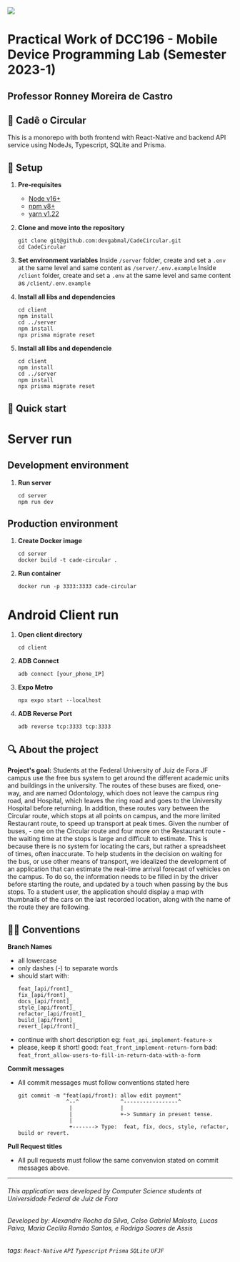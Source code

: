 ![](https://www.ufjf.br/wp-content/plugins/imgpgprinc_novo/arquivos/deptocomputacao/1.jpg)

# Practical Work of DCC196 - Mobile Device Programming Lab (Semester 2023-1)

## Professor Ronney Moreira de Castro

## 🚌 Cadê o Circular

This is a monorepo with both frontend with React-Native and backend API service using NodeJs, Typescript, SQLite and Prisma.

## 🌱 Setup

1.  **Pre-requisites**

    - [Node v16+](https://nodejs.org/en/download)
    - [npm v8+](https://docs.npmjs.com/downloading-and-installing-node-js-and-npm)
    - [yarn v1.22](https://classic.yarnpkg.com/lang/en/docs/install/#mac-stable)

2.  **Clone and move into the repository**

    ```shell
    git clone git@github.com:devgabmal/CadeCircular.git
    cd CadeCircular
    ```

3.  **Set environment variables**
    Inside `/server` folder, create and set a `.env` at the same level and same content as `/server/.env.example`
    Inside `/client` folder, create and set a `.env` at the same level and same content as `/client/.env.example`

4.  **Install all libs and dependencies**

    ```shell
    cd client
    npm install
    cd ../server
    npm install
    npx prisma migrate reset
    ```

5.  **Install all libs and dependencie**

    ```shell
    cd client
    npm install
    cd ../server
    npm install
    npx prisma migrate reset
    ```

## 🚀 Quick start

# Server run

## Development environment

1. **Run server**

   ```shell
   cd server
   npm run dev
   ```

## Production environment

1. **Create Docker image**

   ```shell
   cd server
   docker build -t cade-circular .
   ```

2. **Run container**
   ```shell
   docker run -p 3333:3333 cade-circular
   ```

# Android Client run

1. **Open client directory**

   ```shell
   cd client
   ```

2. **ADB Connect**

   ```shell
   adb connect [your_phone_IP]
   ```

3. **Expo Metro**

   ```shell
   npx expo start --localhost
   ```

4. **ADB Reverse Port**

   ```shell
   adb reverse tcp:3333 tcp:3333
   ```

## 🔍 About the project

**Project's goal:**
Students at the Federal University of Juiz de Fora JF campus use the free bus system to get around the different academic units and buildings in the university. The routes of these buses are fixed, one-way, and are named Odontology, which does not leave the campus ring road, and Hospital, which leaves the ring road and goes to the University Hospital before returning. In addition, these routes vary between the Circular route, which stops at all points on campus, and the more limited Restaurant route, to speed up transport at peak times.
Given the number of buses, - one on the Circular route and four more on the Restaurant route - the waiting time at the stops is large and difficult to estimate. This is because there is no system for locating the cars, but rather a spreadsheet of times, often inaccurate.
To help students in the decision on waiting for the bus, or use other means of transport, we idealized the development of an application that can estimate the real-time arrival forecast of vehicles on the campus. To do so, the information needs to be filled in by the driver before starting the route, and updated by a touch when passing by the bus stops. To a student user, the application should display a map with thumbnails of the cars on the last recorded location, along with the name of the route they are following.

## 👨‍💻 Conventions

**Branch Names**

- all lowercase
- only dashes (-) to separate words
- should start with:
  ```
  feat_[api/front]_
  fix_[api/front]_
  docs_[api/front]_
  style_[api/front]_
  refactor_[api/front]_
  build_[api/front]_
  revert_[api/front]_
  ```
- continue with short description
  eg: `feat_api_implement-feature-x`
- please, keep it short!
  good: `feat_front_implement-return-form`
  bad: `feat_front_allow-users-to-fill-in-return-data-with-a-form`

**Commit messages**

- All commit messages must follow conventions stated here
  ```
  git commit -m "feat(api/front): allow edit payment"
                 ^--^             ^-----------------^
                  |               |
                  |               +-> Summary in present tense.
                  |
                  +-------> Type:  feat, fix, docs, style, refactor, build or revert.
  ```

**Pull Request titles**

- All pull requests must follow the same convenvion stated on commit messages above.

---

###### This application was developed by Computer Science students at Universidade Federal de Juiz de Fora

###### Developed by: Alexandre Rocha da Silva, Celso Gabriel Malosto, Lucas Paiva, Maria Cecília Romão Santos, e Rodrigo Soares de Assis

###### tags: `React-Native` `API` `Typescript` `Prisma` `SQLite` `UFJF`
